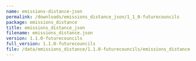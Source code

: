 ```yaml
---
name: emissions-distance-json
permalink: /downloads/emissions_distance_json/1_1_0-futurecouncils
package: emissions_distance
title: emissions_distance_json
filename: emissions_distance.json
version: 1.1.0-futurecouncils
full_version: 1.1.0-futurecouncils
file: /data/emissions_distance/1.1.0-futurecouncils/emissions_distance.json
---
```

